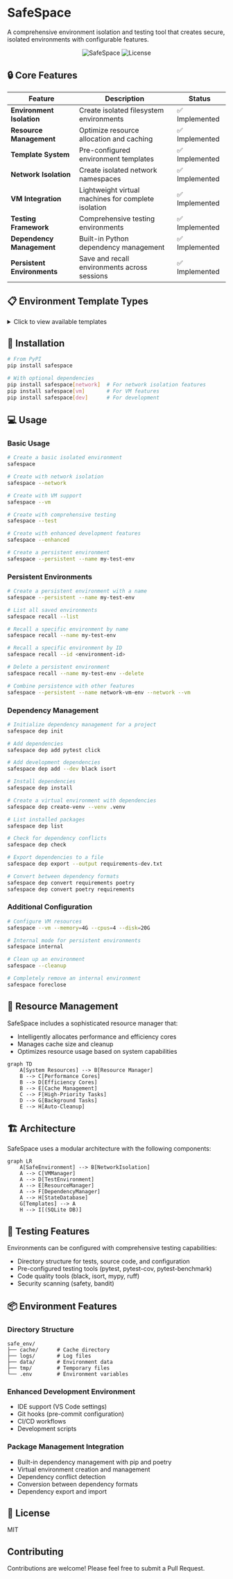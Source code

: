 # SafeSpace

A comprehensive environment isolation and testing tool that creates secure, isolated environments with configurable features.

<div align="center">

![SafeSpace](https://img.shields.io/badge/SafeSpace-Environment%20Isolation-blue)
![License](https://img.shields.io/badge/license-MIT-green)

</div>

## 🔒 Core Features

| Feature | Description | Status |
|---------|-------------|--------|
| **Environment Isolation** | Create isolated filesystem environments | ✅ Implemented |
| **Resource Management** | Optimize resource allocation and caching | ✅ Implemented |
| **Template System** | Pre-configured environment templates | ✅ Implemented |
| **Network Isolation** | Create isolated network namespaces | ✅ Implemented |
| **VM Integration** | Lightweight virtual machines for complete isolation | ✅ Implemented |
| **Testing Framework** | Comprehensive testing environments | ✅ Implemented |
| **Dependency Management** | Built-in Python dependency management | ✅ Implemented |
| **Persistent Environments** | Save and recall environments across sessions | ✅ Implemented |

## 📋 Environment Template Types

<details>
<summary>Click to view available templates</summary>

| Template ID | Name | Description |
|-------------|------|-------------|
| `basic` | Basic Test | Basic testing environment with minimal configuration |
| `network` | Isolated Network | Environment with network isolation for testing network boundaries |
| `vm` | VM Based | Environment with VM support for isolated execution testing |
| `comprehensive` | Comprehensive | Full-featured environment with network isolation, VM, and enhanced testing |
| `development` | Enhanced Development | Environment optimized for development with IDE integration and tooling |
| `performance` | Performance Test | Environment configured for performance benchmarking and testing |

</details>

## 🚀 Installation

```bash
# From PyPI
pip install safespace

# With optional dependencies
pip install safespace[network]  # For network isolation features
pip install safespace[vm]       # For VM features
pip install safespace[dev]      # For development
```

## 💻 Usage

### Basic Usage

```bash
# Create a basic isolated environment
safespace

# Create with network isolation
safespace --network

# Create with VM support
safespace --vm

# Create with comprehensive testing
safespace --test

# Create with enhanced development features
safespace --enhanced

# Create a persistent environment
safespace --persistent --name my-test-env
```

### Persistent Environments

```bash
# Create a persistent environment with a name
safespace --persistent --name my-test-env

# List all saved environments
safespace recall --list

# Recall a specific environment by name
safespace recall --name my-test-env

# Recall a specific environment by ID
safespace recall --id <environment-id>

# Delete a persistent environment
safespace recall --name my-test-env --delete

# Combine persistence with other features
safespace --persistent --name network-vm-env --network --vm
```

### Dependency Management

```bash
# Initialize dependency management for a project
safespace dep init

# Add dependencies
safespace dep add pytest click

# Add development dependencies
safespace dep add --dev black isort

# Install dependencies
safespace dep install

# Create a virtual environment with dependencies
safespace dep create-venv --venv .venv

# List installed packages
safespace dep list

# Check for dependency conflicts
safespace dep check

# Export dependencies to a file
safespace dep export --output requirements-dev.txt

# Convert between dependency formats
safespace dep convert requirements poetry
safespace dep convert poetry requirements
```

### Additional Configuration

```bash
# Configure VM resources
safespace --vm --memory=4G --cpus=4 --disk=20G

# Internal mode for persistent environments
safespace internal

# Clean up an environment
safespace --cleanup

# Completely remove an internal environment
safespace foreclose
```

## 🔄 Resource Management

SafeSpace includes a sophisticated resource manager that:

- Intelligently allocates performance and efficiency cores
- Manages cache size and cleanup
- Optimizes resource usage based on system capabilities

```mermaid
graph TD
    A[System Resources] --> B[Resource Manager]
    B --> C[Performance Cores]
    B --> D[Efficiency Cores]
    B --> E[Cache Management]
    C --> F[High-Priority Tasks]
    D --> G[Background Tasks]
    E --> H[Auto-Cleanup]
```

## 🏗️ Architecture

SafeSpace uses a modular architecture with the following components:

```mermaid
graph LR
    A[SafeEnvironment] --> B[NetworkIsolation]
    A --> C[VMManager]
    A --> D[TestEnvironment]
    A --> E[ResourceManager]
    A --> F[DependencyManager]
    A --> H[StateDatabase]
    G[Templates] --> A
    H --> I[(SQLite DB)]
```

## 🧪 Testing Features

Environments can be configured with comprehensive testing capabilities:

- Directory structure for tests, source code, and configuration
- Pre-configured testing tools (pytest, pytest-cov, pytest-benchmark)
- Code quality tools (black, isort, mypy, ruff)
- Security scanning (safety, bandit)

## 📦 Environment Features

### Directory Structure

```
safe_env/
├── cache/      # Cache directory
├── logs/       # Log files
├── data/       # Environment data
├── tmp/        # Temporary files
└── .env        # Environment variables
```

### Enhanced Development Environment

- IDE support (VS Code settings)
- Git hooks (pre-commit configuration)
- CI/CD workflows
- Development scripts

### Package Management Integration

- Built-in dependency management with pip and poetry
- Virtual environment creation and management
- Dependency conflict detection
- Conversion between dependency formats
- Dependency export and import

## 📄 License

MIT

## Contributing

Contributions are welcome! Please feel free to submit a Pull Request.
